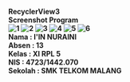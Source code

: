 <b> RecyclerView3<b><br>
Screenshot Program<br>
![1](https://cloud.githubusercontent.com/assets/22194513/20238871/5514266c-a927-11e6-9388-73741005aa43.PNG)
![2](https://cloud.githubusercontent.com/assets/22194513/20238872/55149c14-a927-11e6-9414-51d357e0635c.PNG)
![3](https://cloud.githubusercontent.com/assets/22194513/20238874/5517171e-a927-11e6-827f-29af47ce0e09.PNG)
![4](https://cloud.githubusercontent.com/assets/22194513/20238870/55141ca8-a927-11e6-88e6-b248244a57b7.PNG)
![5](https://cloud.githubusercontent.com/assets/22194513/20238873/551611c0-a927-11e6-9ae2-b4a9bc1d1c18.PNG)
![6](https://cloud.githubusercontent.com/assets/22194513/20238875/55190646-a927-11e6-9b61-fbb76ba5ea54.PNG)<br>
Nama : I'IN NURAINI <br>
Absen : 13 <br>
Kelas : XI RPL 5 <br>
NIS : 4723/1442.070 <br>
Sekolah : SMK TELKOM MALANG <br>

